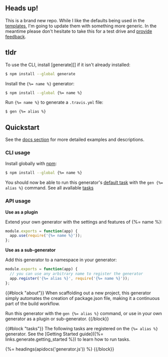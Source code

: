 ## Heads up!

This is a brand new repo. While I like the defaults being used in the [templates](templates), I'm going to update them with something more generic. In the meantime please don't hesitate to take this for a test drive and [provide feedback](../../issues). 

## tldr 

To use the CLI, install [generate][] if it isn't already installed:

```sh
$ npm install --global generate
```

Install the `{%= name %}` generator:

```sh
$ npm install --global {%= name %}
```

Run `{%= name %}` to generate a `.travis.yml` file:

```sh
$ gen {%= alias %}
```

## Quickstart

See the [docs section](#docs) for more detailed examples and descriptions.

### CLI usage

Install globally with [npm](https://www.npmjs.com/):

```sh
$ npm install --global {%= name %}
```

You should now be able to run this generator's [default task](#default) with the `gen {%= alias %}` command. See all avallable [tasks](#tasks)

### API usage

**Use as a plugin**

Extend your own generator with the settings and features of {%= name %}:

```js
module.exports = function(app) {
  app.use(require('{%= name %}'));
};
```

**Use as a sub-generator**

Add this generator to a namespace in your generator:

```js
module.exports = function(app) {
  // you can use any arbitrary name to register the generator
  app.register('{%= alias %}', require('{%= name %}'));
};
```

{{#block "about"}}
When scaffolding out a new project, this generator simply automates the creation of package.json file, making it a continuous part of the build workflow. 

Run this generator with the `gen {%= alias %}` command, or use in your own generator as a plugin or sub-generator.
{{/block}}

{{#block "tasks"}}
The following tasks are registered on the `{%= alias %}` generator. See the [Getting Started guide]({%= links.generate.getting_started %}) to learn how to run tasks.

{%= headings(apidocs('generator.js')) %}
{{/block}}
